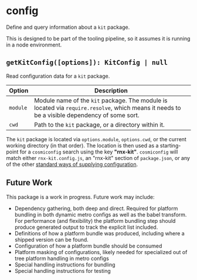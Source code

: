 # config

Define and query information about a `kit` package.

This is designed to be part of the tooling pipeline, so it assumes it is running
in a node environment.

## `getKitConfig([options]): KitConfig | null`

Read configuration data for a `kit` package.

| Option   | Description                                                                                                                                  |
| -------- | -------------------------------------------------------------------------------------------------------------------------------------------- |
| `module` | Module name of the `kit` package. The module is located via `require.resolve`, which means it needs to be a visible dependency of some sort. |
| `cwd`    | Path to the `kit` package, or a directory within it.                                                                                         |

The `kit` package is located via `options.module`, `options.cwd`, or the current
working directory (in that order). The location is then used as a starting-point
for a `cosmiconfig` search using the key **"rnx-kit"**. `cosmiconfig` will match
either `rnx-kit.config.js`, an "rnx-kit" section of `package.json`, or any of
the other
[standard ways of supplying configuration](https://github.com/davidtheclark/cosmiconfig#cosmiconfig).

## Future Work

This package is a work in progress. Future work may include:

- Dependency gathering, both deep and direct. Required for platform bundling in
  both dynamic metro configs as well as the babel transform. For performance
  (and flexibility) the platform bundling step should produce generated output
  to track the explicit list included.
- Definitions of how a platform bundle was produced, including where a shipped
  version can be found.
- Configuration of how a platform bundle should be consumed
- Platform masking of configurations, likely needed for specialized out of tree
  platform handling in metro configs
- Special handling instructions for bundling
- Special handling instructions for testing
